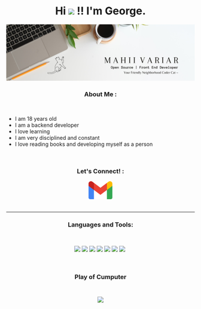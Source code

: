 <!-- Intro -->


<h1 align="center">Hi <img src="https://raw.githubusercontent.com/MartinHeinz/MartinHeinz/master/wave.gif" width="30px"> !! I'm George.</h1>
<a href="https://mahiiverse-portfolio.000webhostapp.com/" target="_blank"><img src="https://github.com/mahiiverse1/mahiiverse1/blob/main/mahii-header.png" /></a>
<h3 align="center">About Me :</h3>  
<br>
<ul>
    <li>I am 18 years old</li>
    <li>I am a backend developer</li>
    <li>I love learning</li>
    <li>I am very disciplined and constant</li>
    <li>I love reading books and developing myself as a person</li>
</ul>
<br>

<!-- Socials --> 

<h3 align="center">Let's Connect! :</h3>  
<div align="center">


<a href="mailto:yoansebastiangeorgemazo@gmail.com" target="blank">
<img src="https://github.com/mahiiverse1/mahiiverse1/blob/main/Gmail_Logo_256px.png" style="height: 3rem"/>
</a>

</div>
<br>
<hr>
<!-- Tech Stack --> 

<h3 align="Center">Languages and Tools:</h3>  
<br>
<p align="center">
<img src="https://i.postimg.cc/G3SVWLdV/logos-sebas-Html.png)](https://postimg.cc/CdkcDVZs)"/>
<img src="https://i.postimg.cc/rmczL62R/logos-sebas-Css.png)](https://postimg.cc/hJyK95jK)"/>
<img src="https://i.postimg.cc/tC0R0Qdq/logos-sebas-Java-Script.png)](https://postimg.cc/0rf1m4HF)"/>
<img src="https://i.postimg.cc/5tQkWGSJ/logos-sebas-Java.png)](https://postimg.cc/4KZ1zW02)"/>
<img src="https://i.postimg.cc/Hxyx5p0N/logos-sebas-Python.png)](https://postimg.cc/8JTNgg0d)"/>
<img src="https://i.postimg.cc/SNDyn2Fs/logos-sebas-Php.png)](https://postimg.cc/CznytKKT)"/>
<img src="https://i.postimg.cc/zGb9qVq4/logos-sebas-Mysql.png)](https://postimg.cc/VJw7RsrF)"/>
<img src=""/>

</p>
<br>
<!-- Gif Dino -->

 <div align="center">
     <h3 aling="center">Play of Cumputer<h3>
         <br>
   <img src="https://raw.githubusercontent.com/saadeghi/saadeghi/master/dino.gif" /><br><br>
 </div>

         

